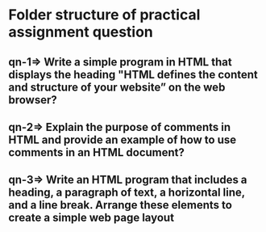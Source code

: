 # Folder structure of practical assignment question

## qn-1=> Write a simple program in HTML that displays the heading "HTML defines the content and structure of your website” on the web browser?

## qn-2=> Explain the purpose of comments in HTML and provide an example of how to use comments in an HTML document?

## qn-3=> Write an HTML program that includes a heading, a paragraph of text, a horizontal line, and a line break. Arrange these elements to create a simple web page layout
